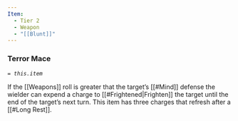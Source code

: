 ```yaml
---
Item:
  - Tier 2
  - Weapon
  - "[[Blunt]]"
---
```

### Terror Mace
_`= this.item`_ 

If the [[Weapons]] roll is greater that the target’s [[#Mind]] defense the wielder can expend a charge to [[#Frightened|Frighten]] the target until the end of the target’s next turn. This item has three charges that refresh after a [[#Long Rest]].